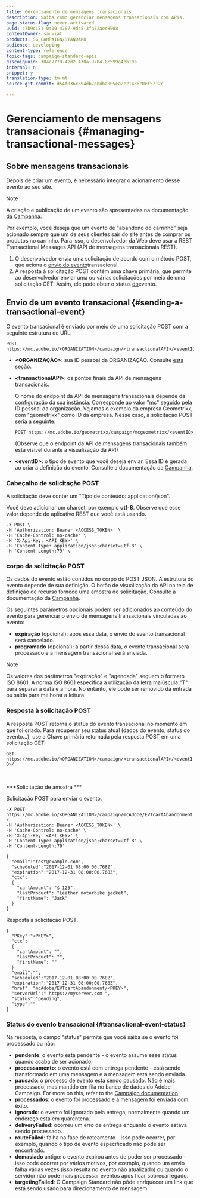 ```yaml
---
title: Gerenciamento de mensagens transacionais
description: Saiba como gerenciar mensagens transacionais com APIs.
page-status-flag: never-activated
uuid: c7b9c171-0409-4707-9d45-3fa72aee8008
contentOwner: sauviat
products: SG_CAMPAIGN/STANDARD
audience: developing
content-type: reference
topic-tags: campaign-standard-apis
discoiquuid: 304e7779-42d2-430a-9704-8c599a4eb1da
internal: n
snippet: y
translation-type: tm+mt
source-git-commit: d54f036c394db7abdba805ea2c21436c0ef5212c

---
```



# Gerenciamento de mensagens transacionais {#managing-transactional-messages}

## Sobre mensagens transacionais

Depois de criar um evento, é necessário integrar o acionamento desse evento ao seu site.

>[!NOTE]
>
>A criação e publicação de um evento são apresentadas na documentação <a href="https://helpx.adobe.com/campaign/standard/administration/using/configuring-transactional-messaging.html">da Campanha</a>.

Por exemplo, você deseja que um evento de &quot;abandono do carrinho&quot; seja acionado sempre que um de seus clientes sair do site antes de comprar os produtos no carrinho. Para isso, o desenvolvedor da Web deve usar a REST Transactional Messages API (API de mensagens transacionais REST).

1. O desenvolvedor envia uma solicitação de acordo com o método POST, que aciona o [envio do evento](#sending-a-transactional-event)transacional.
1. A resposta à solicitação POST contém uma chave primária, que permite ao desenvolvedor enviar uma ou várias solicitações por meio de uma solicitação GET. Assim, ele pode obter o status [do](#transactional-event-status)evento.

## Envio de um evento transacional {#sending-a-transactional-event}

O evento transacional é enviado por meio de uma solicitação POST com a seguinte estrutura de URL:

```
POST https://mc.adobe.io/<ORGANIZATION>/campaign/<transactionalAPI>/<eventID>
```

* **&lt;ORGANIZAÇÃO>**: sua ID pessoal da ORGANIZAÇÃO. Consulte [esta seção](../../api/using/must-read.md).

* **&lt;transactionalAPI>**: os pontos finais da API de mensagens transacionais.

   O nome do endpoint da API de mensagens transacionais depende da configuração da sua instância. Corresponde ao valor &quot;mc&quot; seguido pela ID pessoal da organização. Vejamos o exemplo da empresa Geometrixx, com &quot;geometrixx&quot; como ID da empresa. Nesse caso, a solicitação POST seria a seguinte:

   `POST https://mc.adobe.io/geometrixx/campaign/mcgeometrixx/<eventID>`

   (Observe que o endpoint da API de mensagens transacionais também está visível durante a visualização da API)

* **&lt;eventID>**: o tipo de evento que você deseja enviar. Essa ID é gerada ao criar a definição do evento. Consulte a documentação da [Campanha](https://helpx.adobe.com/campaign/standard/administration/using/configuring-transactional-messaging.html).

### Cabeçalho de solicitação POST

A solicitação deve conter um &quot;Tipo de conteúdo: application/json&quot;.

Você deve adicionar um charset, por exemplo **utf-8**. Observe que esse valor depende do aplicativo REST que você está usando.

```
-X POST \
-H 'Authorization: Bearer <ACCESS_TOKEN>' \
-H 'Cache-Control: no-cache' \
-H 'X-Api-Key: <API_KEY>' \
-H 'Content-Type: application/json;charset=utf-8' \
-H 'Content-Length:79' \
```

### corpo da solicitação POST

Os dados do evento estão contidos no corpo do POST JSON. A estrutura do evento depende de sua definição. O botão de visualização da API na tela de definição de recurso fornece uma amostra de solicitação. Consulte a documentação da [Campanha](https://helpx.adobe.com/campaign/standard/administration/using/configuring-transactional-messaging.html).

Os seguintes parâmetros opcionais podem ser adicionados ao conteúdo do evento para gerenciar o envio de mensagens transacionais vinculadas ao evento:

* **expiração** (opcional): após essa data, o envio do evento transacional será cancelado.
* **programado** (opcional): a partir dessa data, o evento transacional será processado e a mensagem transacional será enviada.

>[!NOTE]
>
>Os valores dos parâmetros &quot;expiração&quot; e &quot;agendada&quot; seguem o formato ISO 8601. A norma ISO 8601 especifica a utilização da letra maiúscula &quot;T&quot; para separar a data e a hora. No entanto, ele pode ser removido da entrada ou saída para melhorar a leitura.

### Resposta à solicitação POST

A resposta POST retorna o status do evento transacional no momento em que foi criado. Para recuperar seu status atual (dados do evento, status do evento...), use a Chave primária retornada pela resposta POST em uma solicitação GET:

`GET https://mc.adobe.io/<ORGANIZATION>/campaign/<transactionalAPI>/<eventID>/`

<br/>

***Solicitação de amostra ***

Solicitação POST para enviar o evento.

```
-X POST https://mc.adobe.io/<ORGANIZATION>/campaign/mcAdobe/EVTcartAbandonment \
-H 'Authorization: Bearer <ACCESS_TOKEN>' \
-H 'Cache-Control: no-cache' \
-H 'X-Api-Key: <API_KEY>' \
-H 'Content-Type: application/json;charset=utf-8' \
-H 'Content-Length:79'

{
  "email":"test@example.com",
  "scheduled":"2017-12-01 08:00:00.768Z",
  "expiration":"2017-12-31 08:00:00.768Z",
  "ctx":
  {
    "cartAmount": "$ 125",
    "lastProduct": "Leather motorbike jacket",
    "firstName": "Jack"
  }
}
```

Resposta à solicitação POST.

```
{
  "PKey":"<PKEY>",
  "ctx":
  {
    "cartAmount": "",
    "lastProduct": "",
    "firstName": ""
  }
  "email":"",
  "scheduled":"2017-12-01 08:00:00.768Z",
  "expiration":"2017-12-31 08:00:00.768Z",
  "href": "mcAdobe/EVTcartAbandonment/<PKEY>",
  "serverUrl":" https://myserver.com ",
  "status":"pending",
  "type":""
}
```

### Status do evento transacional {#transactional-event-status}

Na resposta, o campo &quot;status&quot; permite que você saiba se o evento foi processado ou não:

* **pendente**: o evento está pendente - o evento assume esse status quando acaba de ser acionado.
* **processamento**: o evento está com entrega pendente - está sendo transformado em uma mensagem e a mensagem está sendo enviada.
* **pausado**: o processo de evento está sendo pausado. Não é mais processado, mas mantido em fila no banco de dados do Adobe Campaign. For more on this, refer to the [Campaign documentation](https://helpx.adobe.com/campaign/standard/channels/using/event-transactional-messages.html#unpublishing-a-transactional-message).
* **processados**: o evento foi processado e a mensagem foi enviada com êxito.
* **ignorado**: o evento foi ignorado pela entrega, normalmente quando um endereço está em quarentena.
* **deliveryFailed**: ocorreu um erro de entrega enquanto o evento estava sendo processado.
* **routeFailed**: falha na fase de roteamento - isso pode ocorrer, por exemplo, quando o tipo de evento especificado não pode ser encontrado.
* **demasiado** antigo: o evento expirou antes de poder ser processado - isso pode ocorrer por vários motivos, por exemplo, quando um envio falha várias vezes (isso resulta no evento não atualizado) ou quando o servidor não pode mais processar eventos após ficar sobrecarregado.
* **targetingFailed**: O Campaign Standard não pôde enriquecer um link que está sendo usado para direcionamento de mensagem.
